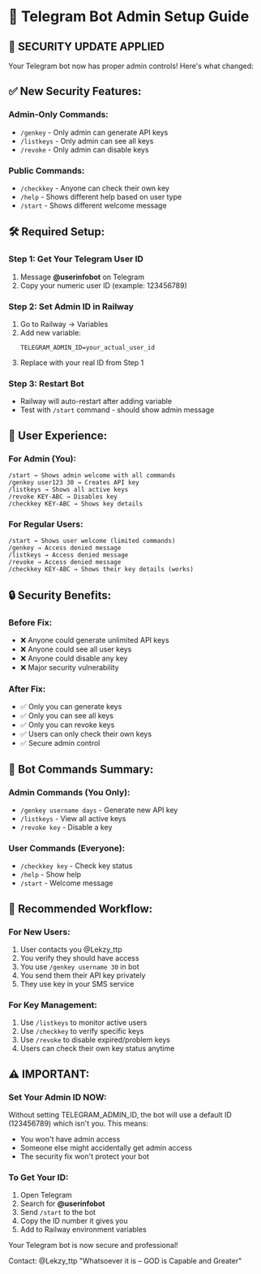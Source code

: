 # 🔐 Telegram Bot Admin Setup Guide

## 🚨 SECURITY UPDATE APPLIED

Your Telegram bot now has proper admin controls! Here's what changed:

## ✅ **New Security Features:**

### **Admin-Only Commands:**
- `/genkey` - Only admin can generate API keys
- `/listkeys` - Only admin can see all keys
- `/revoke` - Only admin can disable keys

### **Public Commands:**
- `/checkkey` - Anyone can check their own key
- `/help` - Shows different help based on user type
- `/start` - Shows different welcome message

## 🛠️ **Required Setup:**

### **Step 1: Get Your Telegram User ID**
1. Message **@userinfobot** on Telegram
2. Copy your numeric user ID (example: 123456789)

### **Step 2: Set Admin ID in Railway**
1. Go to Railway → Variables
2. Add new variable:
   ```
   TELEGRAM_ADMIN_ID=your_actual_user_id
   ```
3. Replace with your real ID from Step 1

### **Step 3: Restart Bot**
- Railway will auto-restart after adding variable
- Test with `/start` command - should show admin message

## 👤 **User Experience:**

### **For Admin (You):**
```
/start → Shows admin welcome with all commands
/genkey user123 30 → Creates API key
/listkeys → Shows all active keys  
/revoke KEY-ABC → Disables key
/checkkey KEY-ABC → Shows key details
```

### **For Regular Users:**
```
/start → Shows user welcome (limited commands)
/genkey → Access denied message
/listkeys → Access denied message
/revoke → Access denied message
/checkkey KEY-ABC → Shows their key details (works)
```

## 🔒 **Security Benefits:**

### **Before Fix:**
- ❌ Anyone could generate unlimited API keys
- ❌ Anyone could see all user keys
- ❌ Anyone could disable any key
- ❌ Major security vulnerability

### **After Fix:**
- ✅ Only you can generate keys
- ✅ Only you can see all keys
- ✅ Only you can revoke keys
- ✅ Users can only check their own keys
- ✅ Secure admin control

## 📱 **Bot Commands Summary:**

### **Admin Commands (You Only):**
- `/genkey username days` - Generate new API key
- `/listkeys` - View all active keys
- `/revoke key` - Disable a key

### **User Commands (Everyone):**
- `/checkkey key` - Check key status
- `/help` - Show help
- `/start` - Welcome message

## 🎯 **Recommended Workflow:**

### **For New Users:**
1. User contacts you @Lekzy_ttp
2. You verify they should have access
3. You use `/genkey username 30` in bot
4. You send them their API key privately
5. They use key in your SMS service

### **For Key Management:**
1. Use `/listkeys` to monitor active users
2. Use `/checkkey` to verify specific keys
3. Use `/revoke` to disable expired/problem keys
4. Users can check their own key status anytime

## ⚠️ **IMPORTANT:**

### **Set Your Admin ID NOW:**
Without setting TELEGRAM_ADMIN_ID, the bot will use a default ID (123456789) which isn't you. This means:
- You won't have admin access
- Someone else might accidentally get admin access
- The security fix won't protect your bot

### **To Get Your ID:**
1. Open Telegram
2. Search for **@userinfobot**
3. Send `/start` to the bot
4. Copy the ID number it gives you
5. Add to Railway environment variables

Your Telegram bot is now secure and professional!

Contact: @Lekzy_ttp
"Whatsoever it is – GOD is Capable and Greater"